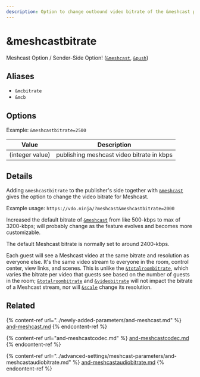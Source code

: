 ```yaml
---
description: Option to change outbound video bitrate of the &meshcast parameter
---
```


# \&meshcastbitrate

Meshcast Option / Sender-Side Option! ([`&meshcast`](../newly-added-parameters/and-meshcast.md), [`&push`](../source-settings/push.md))

## Aliases

* `&mcbitrate`
* `&mcb`

## Options

Example: `&meshcastbitrate=2500`

| Value           | Description                               |
| --------------- | ----------------------------------------- |
| (integer value) | publishing meshcast video bitrate in kbps |

## Details

Adding `&meshcastbitrate` to the publisher's side together with [`&meshcast`](../newly-added-parameters/and-meshcast.md) gives the option to change the video bitrate for Meshcast.

Example usage: `https://vdo.ninja/?meshcast&meshcastbitrate=2000`

Increased the default bitrate of [`&meshcast`](../newly-added-parameters/and-meshcast.md) from like 500-kbps to max of 3200-kbps; will probably change as the feature evolves and becomes more customizable.

The default Meshcast bitrate is normally set to around 2400-kbps.

Each guest will see a Meshcast video at the same bitrate and resolution as everyone else. It's the same video stream to everyone in the room, control center, view links, and scenes. This is unlike the [`&totalroombitrate`](../advanced-settings/video-bitrate-parameters/totalroombitrate.md), which varies the bitrate per video that guests see based on the number of guests in the room; [`&totalroombitrate`](../advanced-settings/video-bitrate-parameters/totalroombitrate.md) and [`&videobitrate`](../advanced-settings/video-bitrate-parameters/bitrate.md) will not impact the bitrate of a Meshcast stream, nor will [`&scale`](../advanced-settings/view-parameters/scale.md) change its resolution.

## Related

{% content-ref url="../newly-added-parameters/and-meshcast.md" %}
[and-meshcast.md](../newly-added-parameters/and-meshcast.md)
{% endcontent-ref %}

{% content-ref url="and-meshcastcodec.md" %}
[and-meshcastcodec.md](and-meshcastcodec.md)
{% endcontent-ref %}

{% content-ref url="../advanced-settings/meshcast-parameters/and-meshcastaudiobitrate.md" %}
[and-meshcastaudiobitrate.md](../advanced-settings/meshcast-parameters/and-meshcastaudiobitrate.md)
{% endcontent-ref %}
